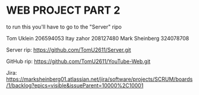 # WEB PROJECT PART 2 

to run this you'll have to go to the "Server" ripo

Tom Uklein 206594053 Itay zahor 208127480 Mark Sheinberg 324078708

Server rip: https://github.com/TomU2611/Server.git

GitHub rip: https://github.com/TomU2611/YouTube-Web.git

Jira: https://marksheinberg01.atlassian.net/jira/software/projects/SCRUM/boards/1/backlog?epics=visible&issueParent=10000%2C10001
